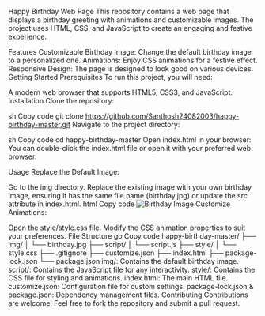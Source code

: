 Happy Birthday Web Page
This repository contains a web page that displays a birthday greeting with animations and customizable images. The project uses HTML, CSS, and JavaScript to create an engaging and festive experience.

Features
Customizable Birthday Image: Change the default birthday image to a personalized one.
Animations: Enjoy CSS animations for a festive effect.
Responsive Design: The page is designed to look good on various devices.
Getting Started
Prerequisites
To run this project, you will need:

A modern web browser that supports HTML5, CSS3, and JavaScript.
Installation
Clone the repository:

sh
Copy code
git clone https://github.com/Santhosh24082003/happy-birthday-master.git
Navigate to the project directory:

sh
Copy code
cd happy-birthday-master
Open index.html in your browser:
You can double-click the index.html file or open it with your preferred web browser.

Usage
Replace the Default Image:

Go to the img directory.
Replace the existing image with your own birthday image, ensuring it has the same file name (birthday.jpg) or update the src attribute in index.html.
html
Copy code
<img src="img/birthday.jpg" alt="Birthday Image">
Customize Animations:

Open the style/style.css file.
Modify the CSS animation properties to suit your preferences.
File Structure
go
Copy code
happy-birthday-master/
├── img/
│   └── birthday.jpg
├── script/
│   └── script.js
├── style/
│   └── style.css
├── .gitignore
├── customize.json
├── index.html
├── package-lock.json
└── package.json
img/: Contains the default birthday image.
script/: Contains the JavaScript file for any interactivity.
style/: Contains the CSS file for styling and animations.
index.html: The main HTML file.
customize.json: Configuration file for custom settings.
package-lock.json & package.json: Dependency management files.
Contributing
Contributions are welcome! Feel free to fork the repository and submit a pull request.

